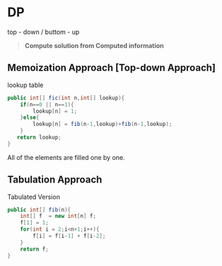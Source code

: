 # DP

top - down / buttom - up



> **Compute solution from Computed information**



## Memoization Approach [Top-down Approach]

lookup table

```java
public int[] fic(int n,int[] lookup){
    if(n==0 || n==1){
        lookup[n] = 1;
    }else{
        lookup[n] = fib(n-1,lookup)+fib(n-1,lookup);
    }
   return lookup;
}
```

All of the elements are filled one by one.

## Tabulation Approach

   Tabulated Version

```java
public int[] fib(n){
    int[] f  = new int[n] f;
    f[1] = 1;
    for(int i = 2;i<n+1;i++){
        f[i] = f[i-1] + f[i-2];
    }
    return f;
}
```


